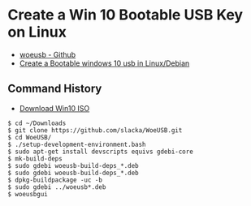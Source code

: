 
# Create a Win 10 Bootable USB Key on Linux
- [woeusb - Github](https://github.com/slacka/WoeUSB)  
- [Create a Bootable windows 10 usb in Linux/Debian](https://www.cyberciti.biz/faq/create-a-bootable-windows-10-usb-in-linux/)

## Command History

- [Download Win10 ISO](https://www.microsoft.com/en-us/software-download/windows10ISO)
```
$ cd ~/Downloads
$ git clone https://github.com/slacka/WoeUSB.git
$ cd WoeUSB/
$ ./setup-development-environment.bash 
$ sudo apt-get install devscripts equivs gdebi-core
$ mk-build-deps
$ sudo gdebi woeusb-build-deps_*.deb
$ sudo gdebi woeusb-build-deps_*.deb
$ dpkg-buildpackage -uc -b
$ sudo gdebi ../woeusb*.deb
$ woeusbgui
```
